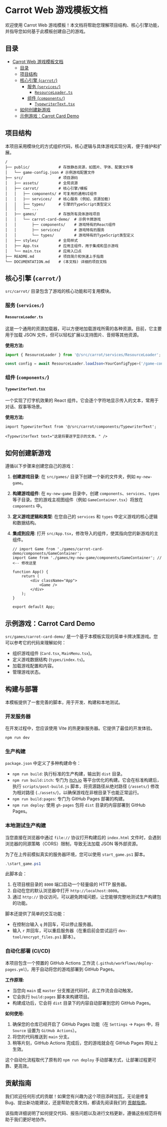 # Carrot Web 游戏模板文档

欢迎使用 Carrot Web 游戏模板！本文档将帮助您理解项目结构、核心引擎功能，并指导您如何基于此模板创建自己的游戏。

## 目录

- [Carrot Web 游戏模板文档](#carrot-web-游戏模板文档)
  - [目录](#目录)
  - [项目结构](#项目结构)
  - [核心引擎 (`carrot/`)](#核心引擎-carrot)
    - [服务 (`services/`)](#服务-services)
      - [`ResourceLoader.ts`](#resourceloaderts)
    - [组件 (`components/`)](#组件-components)
      - [`TypewriterText.tsx`](#typewritertexttsx)
  - [如何创建新游戏](#如何创建新游戏)
  - [示例游戏：Carrot Card Demo](#示例游戏carrot-card-demo)

## 项目结构

本项目采用模块化的方式组织代码，核心逻辑与具体游戏实现分离，便于维护和扩展。

```
/
├── public/             # 存放静态资源，如图片、字体、配置文件等
│   └── game-config.json # 示例游戏配置文件
├── src/                # 项目源码
│   ├── assets/         # 全局资源
│   ├── carrot/         # 核心引擎/模板
│   │   ├── components/ # 可复用的通用UI组件
│   │   ├── services/   # 核心服务 (例如，资源加载)
│   │   ├── types/      # 引擎的TypeScript类型定义
│   │   └── ...
│   ├── games/          # 存放所有具体游戏项目
│   │   └── carrot-card-demo/  # 示例卡牌游戏
│   │       ├── components/    # 游戏特有的React组件
│   │       ├── services/      # 游戏特有的服务
│   │       └── types/         # 游戏特有的TypeScript类型定义
│   ├── styles/         # 全局样式
│   ├── App.tsx         # 应用主组件，用于集成和显示游戏
│   └── main.tsx        # 应用入口点
├── README.md           # 项目简介和快速上手指南
└── DOCUMENTATION.md    # (本文档) 详细的项目文档
```

## 核心引擎 (`carrot/`)

`src/carrot/` 目录包含了游戏的核心功能和可复用模块。

### 服务 (`services/`)

#### `ResourceLoader.ts`

这是一个通用的资源加载器，可以方便地加载游戏所需的各种资源。目前，它主要用于加载 JSON 文件，但可以轻松扩展以支持图片、音频等其他资源。

**使用方法:**
```typescript
import { ResourceLoader } from '@/src/carrot/services/ResourceLoader';

const config = await ResourceLoader.loadJson<YourConfigType>('/game-config.json');
```

### 组件 (`components/`)

#### `TypewriterText.tsx`

一个实现了打字机效果的 React 组件。它会逐个字符地显示传入的文本，常用于对话、叙事等场景。

**使用方法:**
```tsx
import TypewriterText from '@/src/carrot/components/TypewriterText';

<TypewriterText text="这是将要逐字显示的文本。" />
```

## 如何创建新游戏

遵循以下步骤来创建您自己的游戏：

1.  **创建游戏目录**:
    在 `src/games/` 目录下创建一个新的文件夹，例如 `my-new-game`。

2.  **构建游戏组件**:
    在 `my-new-game` 目录中，创建 `components`、`services`、`types` 等子目录。您的游戏主视图组件（例如 `GameContainer.tsx`）将放在 `components` 中。

3.  **定义游戏逻辑和类型**:
    在您自己的 `services` 和 `types` 中定义游戏的核心逻辑和数据结构。

4.  **集成到应用**:
    打开 `src/App.tsx`，修改导入的组件，使其指向您的新游戏的主组件。

    ```tsx
    // import Game from './games/carrot-card-demo/components/GameContainer';
    import Game from './games/my-new-game/components/GameContainer'; // <-- 修改这里

    function App() {
        return (
            <div className="App">
                <Game />
            </div>
        );
    }

    export default App;
    ```

## 示例游戏：Carrot Card Demo

`src/games/carrot-card-demo/` 是一个基于本模板实现的简单卡牌决策游戏。您可以参考它的代码来理解如何：

*   组织游戏组件 (`Card.tsx`, `MainMenu.tsx`)。
*   定义游戏数据结构 (`types/index.ts`)。
*   加载游戏配置和内容。
*   管理游戏状态。

## 构建与部署

本模板提供了一套完善的脚本，用于开发、构建和本地测试。

### 开发服务器

在开发过程中，您应该使用 Vite 的热更新服务器。它提供了最佳的开发体验。

```bash
npm run dev
```

### 生产构建

`package.json` 中定义了多种构建命令：

*   `npm run build`: 执行标准的生产构建，输出到 `dist` 目录。
*   `npm run build:itch`: 专门为 [itch.io](https://itch.io/) 等平台优化的构建。它会在标准构建后，执行 `scripts/post-build.js` 脚本，将资源路径从绝对路径 (`/assets/`) 修改为相对路径 (`./assets/`)，以确保游戏在非根目录下也能正常运行。
*   `npm run build:pages`: 专门为 GitHub Pages 部署的构建。
*   `npm run deploy`: 使用 `gh-pages` 包将 `dist` 目录的内容部署到 GitHub Pages。

### 本地测试生产构建

当您直接在浏览器中通过 `file://` 协议打开构建后的 `index.html` 文件时，会遇到浏览器的同源策略（CORS）限制，导致无法加载 JSON 等外部资源。

为了在上传前模拟真实的服务器环境，您可以使用 `start_game.ps1` 脚本。

```powershell
.\start_game.ps1
```

此脚本会：
1.  在项目根目录的 `8000` 端口启动一个轻量级的 HTTP 服务器。
2.  自动在您的默认浏览器中打开 `http://localhost:8000`。
3.  通过 `http://` 协议访问，可以避免跨域问题，让您能够完整地测试生产构建包的功能。

脚本还提供了简单的交互功能：
*   在控制台输入 `q` 并回车，可以停止服务器。
*   输入 `r` 并回车，可以重启服务器（在重启前会尝试运行 `dev-tool/encrypt_files.ps1` 脚本）。

### 自动化部署 (CI/CD)

本项目包含一个预置的 GitHub Actions 工作流 (`.github/workflows/deploy-pages.yml`)，用于自动将您的游戏部署到 GitHub Pages。

**工作原理:**
*   当您向 `main` 或 `master` 分支推送代码时，此工作流会自动触发。
*   它会执行 `build:pages` 脚本来构建项目。
*   构建成功后，它会将 `dist` 目录下的内容自动部署到您的 GitHub Pages。

**如何使用:**
1.  确保您的仓库已经开启了 GitHub Pages 功能（在 `Settings` -> `Pages` 中，将 `Source` 设置为 `GitHub Actions`）。
2.  将您的代码推送到 `main` 分支。
3.  稍等片刻，GitHub Actions 完成后，您的游戏就会在 GitHub Pages 网址上生效。

这个自动化流程取代了原有的 `npm run deploy` 手动部署方式，让部署过程更可靠、更高效。

## 贡献指南

我们欢迎任何形式的贡献！如果您有兴趣为这个项目添砖加瓦，无论是修复 Bug、提出新功能建议，还是帮助完善文档，都请先阅读我们的 [贡献指南](./.github/CONTRIBUTING.md)。

该指南详细说明了如何提交代码、报告问题以及进行文档更新，遵循这些规范将有助于我们更好地协作。 